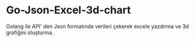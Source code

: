 # Go-Json-Excel-3d-chart
Golang ile API' den Json formatında verileri çekerek excele yazdırma ve 3d grafiğini oluşturma.
